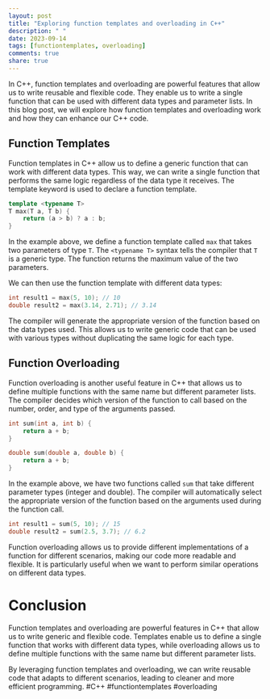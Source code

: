 ```yaml
---
layout: post
title: "Exploring function templates and overloading in C++"
description: " "
date: 2023-09-14
tags: [functiontemplates, overloading]
comments: true
share: true
---
```


In C++, function templates and overloading are powerful features that allow us to write reusable and flexible code. They enable us to write a single function that can be used with different data types and parameter lists. In this blog post, we will explore how function templates and overloading work and how they can enhance our C++ code.

## Function Templates ##
Function templates in C++ allow us to define a generic function that can work with different data types. This way, we can write a single function that performs the same logic regardless of the data type it receives. The template keyword is used to declare a function template.

```cpp
template <typename T>
T max(T a, T b) {
    return (a > b) ? a : b;
}
```

In the example above, we define a function template called `max` that takes two parameters of type `T`. The `<typename T>` syntax tells the compiler that `T` is a generic type. The function returns the maximum value of the two parameters.

We can then use the function template with different data types:

```cpp
int result1 = max(5, 10); // 10
double result2 = max(3.14, 2.71); // 3.14
```

The compiler will generate the appropriate version of the function based on the data types used. This allows us to write generic code that can be used with various types without duplicating the same logic for each type.

## Function Overloading ##
Function overloading is another useful feature in C++ that allows us to define multiple functions with the same name but different parameter lists. The compiler decides which version of the function to call based on the number, order, and type of the arguments passed.

```cpp
int sum(int a, int b) {
    return a + b;
}

double sum(double a, double b) {
    return a + b;
}
```

In the example above, we have two functions called `sum` that take different parameter types (integer and double). The compiler will automatically select the appropriate version of the function based on the arguments used during the function call.

```cpp
int result1 = sum(5, 10); // 15
double result2 = sum(2.5, 3.7); // 6.2
```

Function overloading allows us to provide different implementations of a function for different scenarios, making our code more readable and flexible. It is particularly useful when we want to perform similar operations on different data types.

# Conclusion #
Function templates and overloading are powerful features in C++ that allow us to write generic and flexible code. Templates enable us to define a single function that works with different data types, while overloading allows us to define multiple functions with the same name but different parameter lists.

By leveraging function templates and overloading, we can write reusable code that adapts to different scenarios, leading to cleaner and more efficient programming. #C++ #functiontemplates #overloading